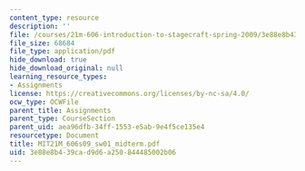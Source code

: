 ```yaml
---
content_type: resource
description: ''
file: /courses/21m-606-introduction-to-stagecraft-spring-2009/3e88e8b439cad9d6a250844485002b06_MIT21M_606s09_sw01_midterm.pdf
file_size: 68684
file_type: application/pdf
hide_download: true
hide_download_original: null
learning_resource_types:
- Assignments
license: https://creativecommons.org/licenses/by-nc-sa/4.0/
ocw_type: OCWFile
parent_title: Assignments
parent_type: CourseSection
parent_uid: aea96dfb-34ff-1553-e5ab-9e4f5ce135e4
resourcetype: Document
title: MIT21M_606s09_sw01_midterm.pdf
uid: 3e88e8b4-39ca-d9d6-a250-844485002b06
---
```

